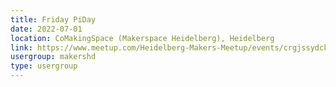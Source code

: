 ```yaml
---
title: Friday PiDay
date: 2022-07-01
location: CoMakingSpace (Makerspace Heidelberg), Heidelberg
link: https://www.meetup.com/Heidelberg-Makers-Meetup/events/crgjssydckbcb/
usergroup: makershd
type: usergroup
---
```

